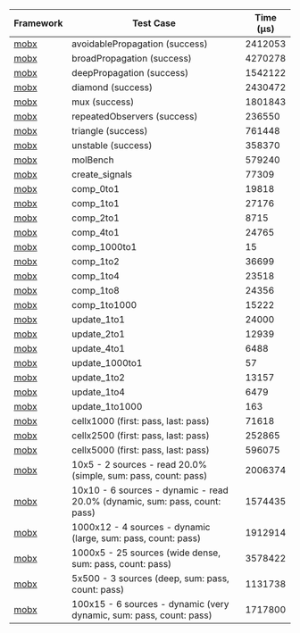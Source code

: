 | Framework | Test Case | Time (μs) |
| --- | --- | --- |
| [mobx](https://github.com/mobxjs/mobx.dart) | avoidablePropagation (success) | 2412053 |
| [mobx](https://github.com/mobxjs/mobx.dart) | broadPropagation (success) | 4270278 |
| [mobx](https://github.com/mobxjs/mobx.dart) | deepPropagation (success) | 1542122 |
| [mobx](https://github.com/mobxjs/mobx.dart) | diamond (success) | 2430472 |
| [mobx](https://github.com/mobxjs/mobx.dart) | mux (success) | 1801843 |
| [mobx](https://github.com/mobxjs/mobx.dart) | repeatedObservers (success) | 236550 |
| [mobx](https://github.com/mobxjs/mobx.dart) | triangle (success) | 761448 |
| [mobx](https://github.com/mobxjs/mobx.dart) | unstable (success) | 358370 |
| [mobx](https://github.com/mobxjs/mobx.dart) | molBench | 579240 |
| [mobx](https://github.com/mobxjs/mobx.dart) | create_signals | 77309 |
| [mobx](https://github.com/mobxjs/mobx.dart) | comp_0to1 | 19818 |
| [mobx](https://github.com/mobxjs/mobx.dart) | comp_1to1 | 27176 |
| [mobx](https://github.com/mobxjs/mobx.dart) | comp_2to1 | 8715 |
| [mobx](https://github.com/mobxjs/mobx.dart) | comp_4to1 | 24765 |
| [mobx](https://github.com/mobxjs/mobx.dart) | comp_1000to1 | 15 |
| [mobx](https://github.com/mobxjs/mobx.dart) | comp_1to2 | 36699 |
| [mobx](https://github.com/mobxjs/mobx.dart) | comp_1to4 | 23518 |
| [mobx](https://github.com/mobxjs/mobx.dart) | comp_1to8 | 24356 |
| [mobx](https://github.com/mobxjs/mobx.dart) | comp_1to1000 | 15222 |
| [mobx](https://github.com/mobxjs/mobx.dart) | update_1to1 | 24000 |
| [mobx](https://github.com/mobxjs/mobx.dart) | update_2to1 | 12939 |
| [mobx](https://github.com/mobxjs/mobx.dart) | update_4to1 | 6488 |
| [mobx](https://github.com/mobxjs/mobx.dart) | update_1000to1 | 57 |
| [mobx](https://github.com/mobxjs/mobx.dart) | update_1to2 | 13157 |
| [mobx](https://github.com/mobxjs/mobx.dart) | update_1to4 | 6479 |
| [mobx](https://github.com/mobxjs/mobx.dart) | update_1to1000 | 163 |
| [mobx](https://github.com/mobxjs/mobx.dart) | cellx1000 (first: pass, last: pass) | 71618 |
| [mobx](https://github.com/mobxjs/mobx.dart) | cellx2500 (first: pass, last: pass) | 252865 |
| [mobx](https://github.com/mobxjs/mobx.dart) | cellx5000 (first: pass, last: pass) | 596075 |
| [mobx](https://github.com/mobxjs/mobx.dart) | 10x5 - 2 sources - read 20.0% (simple, sum: pass, count: pass) | 2006374 |
| [mobx](https://github.com/mobxjs/mobx.dart) | 10x10 - 6 sources - dynamic - read 20.0% (dynamic, sum: pass, count: pass) | 1574435 |
| [mobx](https://github.com/mobxjs/mobx.dart) | 1000x12 - 4 sources - dynamic (large, sum: pass, count: pass) | 1912914 |
| [mobx](https://github.com/mobxjs/mobx.dart) | 1000x5 - 25 sources (wide dense, sum: pass, count: pass) | 3578422 |
| [mobx](https://github.com/mobxjs/mobx.dart) | 5x500 - 3 sources (deep, sum: pass, count: pass) | 1131738 |
| [mobx](https://github.com/mobxjs/mobx.dart) | 100x15 - 6 sources - dynamic (very dynamic, sum: pass, count: pass) | 1717800 |
